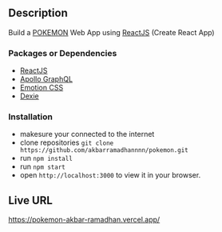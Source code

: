## Description

Build a [POKEMON](https://github.com/mazipan/graphql-pokeapi) Web App using [ReactJS](https://reactjs.org) (Create React App)

### Packages or Dependencies
- [ReactJS](https://reactjs.org)
- [Apollo GraphQL](https://www.apollographql.com/docs/react/get-started/)
- [Emotion CSS](https://emotion.sh/docs/introduction)
- [Dexie](https://dexie.org/)

### Installation
- makesure your connected to the internet
- clone repositories ```git clone https://github.com/akbarramadhannnn/pokemon.git```
- run ```npm install```
- run ```npm start```
- open ```http://localhost:3000``` to view it in your browser.

## Live URL
https://pokemon-akbar-ramadhan.vercel.app/
